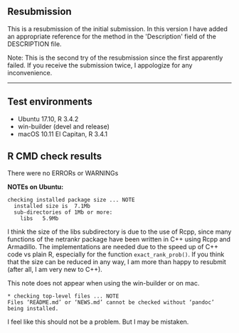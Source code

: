 ## Resubmission

This is a resubmission of the initial submission. In this version I have
added an appropriate reference for the method in the 'Description' field of the 
DESCRIPTION file. 

Note: This is the second try of the resubmission since the first apparently failed.
If you receive the submission twice, I appologize for any inconvenience.

---

## Test environments

* Ubuntu 17.10, R 3.4.2
* win-builder (devel and release)
* macOS 10.11 El Capitan, R 3.4.1 

## R CMD check results

There were no ERRORs or WARNINGs

**NOTEs on Ubuntu:**

```
checking installed package size ... NOTE
  installed size is  7.1Mb
  sub-directories of 1Mb or more:
    libs   5.9Mb
```

I think the size of the libs subdirectory is due to the use of Rcpp, since many functions
of the netrankr package have been written in C++ using Rcpp and Armadillo. The
implementations are needed due to the speed up of C++ code vs plain R, especially
for the function `exact_rank_prob()`. If you think that the size can be reduced in any way, I am more than
happy to resubmit (after all, I am very new to C++).

This note does not appear when using the win-builder or on mac.

```
* checking top-level files ... NOTE
Files ‘README.md’ or ‘NEWS.md’ cannot be checked without ‘pandoc’ being installed.
```

I feel like this should not be a problem. But I may be mistaken.

